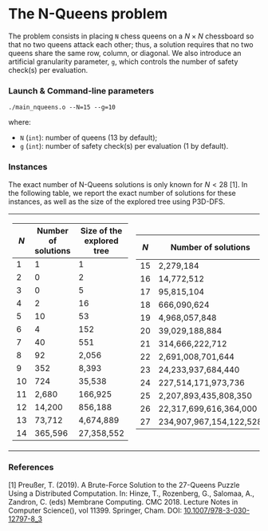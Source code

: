 # The N-Queens problem

The problem consists in placing `N` chess queens on a $N \times N$ chessboard so that no two queens attack each other; thus, a solution requires that no two queens share the same row, column, or diagonal. We also introduce an artificial granularity parameter, `g`, which controls the number of safety check(s) per evaluation.

### Launch & Command-line parameters

```chapel
./main_nqueens.o --N=15 --g=10
```
where:
- `N` (`int`): number of queens ($13$ by default);
- `g` (`int`): number of safety check(s) per evaluation ($1$ by default).

### Instances

The exact number of N-Queens solutions is only known for $N < 28$ [1]. In the following table, we report the exact number of solutions for these instances, as well as the size of the explored tree using P3D-DFS.

<table><tr><td>

| $N$|  Number of solutions    | Size of the explored tree |
|----|-------------------------|---------------------------|
| 1  | 1 	                     | 1                         |
| 2  | 0 	                     | 2                         |
| 3  | 0 	                     | 5                         |
| 4  | 2                       | 16                        |
| 5  | 10 	                   | 53                        |
| 6  | 4 	                     | 152                       |
| 7  | 40 	                   | 551                       |
| 8  | 92 	                   | 2,056                     |
| 9  | 352 	                   | 8,393                     |
| 10 | 724 	                   | 35,538                    |
| 11 | 2,680 	                 | 166,925                   |
| 12 | 14,200 	               | 856,188                   |
| 13 | 73,712 	               | 4,674,889                 |
| 14 | 365,596 	               | 27,358,552                |

</td><td>

| $N$|  Number of solutions    | Size of the explored tree |
|----|-------------------------|---------------------------|
| 15 | 2,279,184 	             | 171,129,071               |
| 16 | 14,772,512 	           | 1,141,190,302             |
| 17 | 95,815,104 	           | 8,017,021,931             |
| 18 | 666,090,624 	           | 59,365,844,490            |
| 19 | 4,968,057,848 	         | 461,939,618,823           |
| 20 | 39,029,188,884 	       | ...                       |
| 21 | 314,666,222,712 	       | ...                       |
| 22 | 2,691,008,701,644 	     | ...                       |
| 23 | 24,233,937,684,440 	   | ...                       |
| 24 | 227,514,171,973,736 	   | ...                       |
| 25 | 2,207,893,435,808,350 	 | ...                       |
| 26 | 22,317,699,616,364,000  | ...                       |
| 27 | 234,907,967,154,122,528 | ...                       |

</td></tr></table>

### References

[1] Preußer, T. (2019). A Brute-Force Solution to the 27-Queens Puzzle Using a Distributed Computation. In: Hinze, T., Rozenberg, G., Salomaa, A., Zandron, C. (eds) Membrane Computing. CMC 2018. Lecture Notes in Computer Science(), vol 11399. Springer, Cham. DOI: [10.1007/978-3-030-12797-8_3](https://doi.org/10.1007/978-3-030-12797-8_3)
